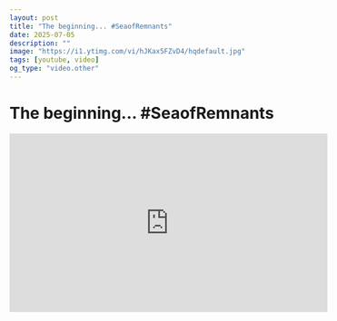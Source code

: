 ```yaml
---
layout: post
title: "The beginning... #SeaofRemnants"
date: 2025-07-05
description: ""
image: "https://i1.ytimg.com/vi/hJKax5FZvD4/hqdefault.jpg"
tags: [youtube, video]
og_type: "video.other"
---
```


<script type="application/ld+json">
{
  "@context": "http://schema.org",
  "@type": "VideoObject",
  "name": "The beginning... #SeaofRemnants",
  "description": "",
  "thumbnailUrl": "https://i1.ytimg.com/vi/hJKax5FZvD4/hqdefault.jpg",
  "uploadDate": "2025-07-05T00:25:29",
  "embedUrl": "https://www.youtube.com/embed/hJKax5FZvD4",
  "publisher": {
    "@type": "Person",
    "name": "Celo Zaga"
  },
  "mainEntityOfPage": {
    "@type": "WebPage",
    "@id": "https://celozaga.github.io/2025/07/05/the-beginning...-#seaofremnants-hJKax5FZvD4.html"
  },
  "duration": "PT0M0S"
}
</script>

<script type="application/ld+json">
{
  "@context": "http://schema.org",
  "@type": "BlogPosting",
  "headline": "The beginning... #SeaofRemnants",
  "image": "https://i1.ytimg.com/vi/hJKax5FZvD4/hqdefault.jpg",
  "publisher": {
    "@type": "Person",
    "name": "Celo Zaga"
  },
  "url": "https://celozaga.github.io/2025/07/05/the-beginning...-#seaofremnants-hJKax5FZvD4.html",
  "datePublished": "2025-07-05T00:25:29",
  "dateCreated": "2025-07-05T00:25:29",
  "dateModified": "2025-07-05T00:25:29",
  "description": "",
  "author": {
    "@type": "Person",
    "name": "Celo Zaga"
  },
  "mainEntityOfPage": {
    "@type": "WebPage",
    "@id": "https://celozaga.github.io/2025/07/05/the-beginning...-#seaofremnants-hJKax5FZvD4.html"
  }
}
</script>

<h1 class="youtube-post-title">The beginning... #SeaofRemnants</h1>

<iframe width="560" height="315" src="https://www.youtube.com/embed/hJKax5FZvD4" class="youtube-post-embed" frameborder="0" allowfullscreen></iframe>

<p class="youtube-post-description"></p>
